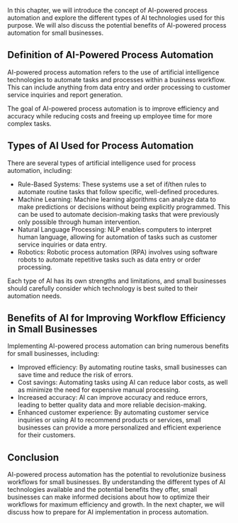

In this chapter, we will introduce the concept of AI-powered process automation and explore the different types of AI technologies used for this purpose. We will also discuss the potential benefits of AI-powered process automation for small businesses.

Definition of AI-Powered Process Automation
-------------------------------------------

AI-powered process automation refers to the use of artificial intelligence technologies to automate tasks and processes within a business workflow. This can include anything from data entry and order processing to customer service inquiries and report generation.

The goal of AI-powered process automation is to improve efficiency and accuracy while reducing costs and freeing up employee time for more complex tasks.

Types of AI Used for Process Automation
---------------------------------------

There are several types of artificial intelligence used for process automation, including:

* Rule-Based Systems: These systems use a set of if/then rules to automate routine tasks that follow specific, well-defined procedures.
* Machine Learning: Machine learning algorithms can analyze data to make predictions or decisions without being explicitly programmed. This can be used to automate decision-making tasks that were previously only possible through human intervention.
* Natural Language Processing: NLP enables computers to interpret human language, allowing for automation of tasks such as customer service inquiries or data entry.
* Robotics: Robotic process automation (RPA) involves using software robots to automate repetitive tasks such as data entry or order processing.

Each type of AI has its own strengths and limitations, and small businesses should carefully consider which technology is best suited to their automation needs.

Benefits of AI for Improving Workflow Efficiency in Small Businesses
--------------------------------------------------------------------

Implementing AI-powered process automation can bring numerous benefits for small businesses, including:

* Improved efficiency: By automating routine tasks, small businesses can save time and reduce the risk of errors.
* Cost savings: Automating tasks using AI can reduce labor costs, as well as minimize the need for expensive manual processing.
* Increased accuracy: AI can improve accuracy and reduce errors, leading to better quality data and more reliable decision-making.
* Enhanced customer experience: By automating customer service inquiries or using AI to recommend products or services, small businesses can provide a more personalized and efficient experience for their customers.

Conclusion
----------

AI-powered process automation has the potential to revolutionize business workflows for small businesses. By understanding the different types of AI technologies available and the potential benefits they offer, small businesses can make informed decisions about how to optimize their workflows for maximum efficiency and growth. In the next chapter, we will discuss how to prepare for AI implementation in process automation.
